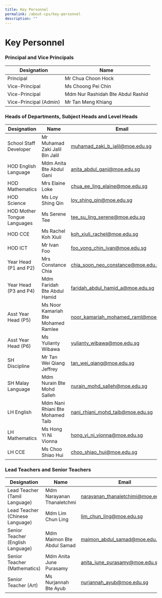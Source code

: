 ```yaml
---
title: Key Personnel
permalink: /about-cps/key-personnel
description: ""
---
```

# **Key Personnel**


### Principal and Vice Principals


| Designation 	| Name 	|
|---	|---	|
| Principal 	| Mr Chua Choon Hock 	|
| Vice-Principal 	| Ms Choong Pei Chin 	|
| Vice-Principal 	| Mdm Nur Rashidah Bte Abdul Rashid 	|
| Vice-Principal (Admin) 	| Mr Tan Meng Khiang 	|



### Heads of Departments, Subject Heads and Level Heads

| Designation 	| Name 	| Email 	|
|---	|---	|---	|
| School Staff Developer 	| Mr Muhamad Zaki Jalil Bin Jalil 	| [muhamad_zaki_b_jalil@moe.edu.sg](mailto:muhamad_zaki_b_jalil@moe.edu.sg) 	|
| HOD English Language 	| Mdm Anita Bte Abdul Gani 	| [anita_abdul_gani@moe.edu.sg](mailto:anita_abdul_gani@moe.edu.sg) 	|
| HOD Mathematics 	| Mrs Elaine Loke 	| [chua_ee_ling_elaine@moe.edu.sg](mailto:chua_ee_ling_elaine@moe.edu.sg) 	|
| HOD Science 	| Ms Loy Shing Qin 	| [loy_shing_qin@moe.edu.sg](mailto:loy_shing_qin@moe.edu.sg) 	|
| HOD Mother Tongue Languages 	| Ms Serene Tee 	| [tee_su_ling_serene@moe.edu.sg](mailto:tee_su_ling_serene@moe.edu.sg) 	|
| HOD CCE 	| Ms Rachel Koh Xiuli 	| [koh_xiuli_rachel@moe.edu.sg](mailto:koh_xiuli_rachel@moe.edu.sg) 	|
| HOD ICT 	| Mr Ivan Foo 	| [foo_yong_chin_ivan@moe.edu.sg](mailto:foo_yong_chin_ivan@moe.edu.sg) 	|
| Year Head (P1 and P2) 	| Mrs Constance Chia 	| [chia_soon_neo_constance@moe.edu.sg](mailto:chia_soon_neo_constance@moe.edu.sg) 	|
| Year Head (P3 and P4) 	| Mdm Faridah Bte Abdul Hamid 	| [faridah_abdul_hamid_a@moe.edu.sg](mailto:faridah_abdul_hamid_a@moe.edu.sg) 	|
| Asst Year Head (P5) 	| Ms Noor Kamariah Bte Mohamed Ramlee 	| [noor_kamariah_mohamed_raml@moe.edu.sg](mailto:noor_kamariah_mohamed_raml@moe.edu.sg) 	|
| Asst Year Head (P6) 	| Ms Yulianty Wibawa 	| [yulianty_wibawa@moe.edu.sg](mailto:yulianty_wibawa@moe.edu.sg) 	|
| SH Discipline 	| Mr Tan Wei Qiang Jeffrey 	| [tan_wei_qiang@moe.edu.sg](mailto:tan_wei_qiang@moe.edu.sg) 	|
| SH Malay Language 	| Mdm Nurain Bte Mohd Salleh 	| [nurain_mohd_salleh@moe.edu.sg](mailto:nurain_mohd_salleh@moe.edu.sg) 	|
| LH English 	| Mdm Nani Rhiani Bte Mohamed Taib 	| [nani_rhiani_mohd_taib@moe.edu.sg](mailto:nani_rhiani_mohd_taib@moe.edu.sg) 	|
|  LH Mathematics 	| Ms Hong Yi Ni Vionna 	| [hong_yi_ni_vionna@moe.edu.sg](mailto:hong_yi_ni_vionna@moe.edu.sg) 	|
|  LH CCE 	| Ms Choo Shiao Hui 	|  [choo_shiao_hui@moe.edu.sg](mailto:choo_shiao_hui@moe.edu.sg) 	|



### Lead Teachers and Senior Teachers

| Designation 	| Name 	| Email 	|
|---	|---	|---	|
| Lead Teacher (Tamil Language) 	| Mdm Narayanan Thanaletchmi 	| [narayanan_thanaletchimi@moe.edu.sg](mailto:narayanan_thanaletchimi@moe.edu.sg) 	|
| Lead Teacher (Chinese Language) 	| Mdm Lim Chun Ling 	| [lim_chun_ling@moe.edu.sg](mailto:lim_chun_ling@moe.edu.sg) 	|
| Senior Teacher (English Language) 	| Mdm Maimon Bte Abdul Samad 	| [maimon_abdul_samad@moe.edu.sg](mailto:maimon_abdul_samad@moe.edu.sg) 	|
| Senior Teacher (Mathematics) 	| Mdm Anita June Purasamy 	| [anita_june_purasamy@moe.edu.sg](mailto:anita_june_purasamy@moe.edu.sg) 	|
| Senior Teacher (Art) 	| Ms Nurjannah Bte Ayub 	| [nurjannah_ayub@moe.edu.sg](mailto:nurjannah_ayub@moe.edu.sg) 	|